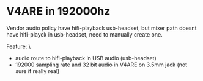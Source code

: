 # V4ARE in 192000hz
Vendor audio policy have hifi-playback usb-headset, but mixer path doesnt have hifi-playck in usb-headset, need to manually create one.

Feature: \
- audio route to hifi-playback in USB audio (usb-headset)
- 192000 sampling rate and 32 bit audio in V4ARE on 3.5mm jack (not sure if really real)
